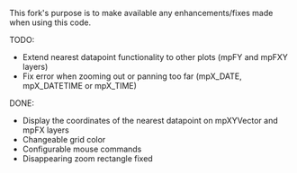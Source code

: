 This fork's purpose is to make available any enhancements/fixes made when using this code.

TODO:
  * Extend nearest datapoint functionality to other plots (mpFY and mpFXY layers)
  * Fix error when zooming out or panning too far (mpX_DATE, mpX_DATETIME or mpX_TIME)

DONE:
  * Display the coordinates of the nearest datapoint on mpXYVector and mpFX layers 
  * Changeable grid color
  * Configurable mouse commands
  * Disappearing zoom rectangle fixed
